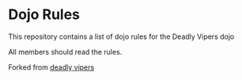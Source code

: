 Dojo Rules
==========

This repository contains a list of dojo rules for the Deadly Vipers dojo

All members should read the rules.

Forked from [deadly vipers](https://github.com/deadlyvipers)

